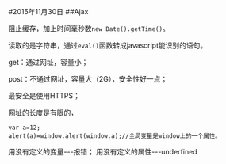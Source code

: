 #2015年11月30日
##Ajax

阻止缓存，加上时间毫秒数`new Date().getTime()`。

读取的是字符串，通过`eval()`函数转成javascript能识别的语句。


get：通过网址，容量小；

post：不通过网址，容量大（2G），安全性好一点；

最安全是使用HTTPS；

网址的长度是有限的，

```
var a=12;
alert(a)=window.alert(window.a);//全局变量是window上的一个属性。

```

用没有定义的变量---报错；
用没有定义的属性---underfined


